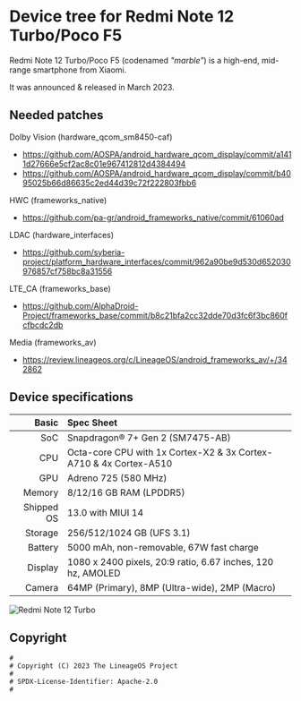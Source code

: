 # Device tree for Redmi Note 12 Turbo/Poco F5

Redmi Note 12 Turbo/Poco F5 (codenamed _"marble"_) is a high-end, mid-range smartphone from Xiaomi.

It was announced & released in March 2023.

## Needed patches
Dolby Vision (hardware_qcom_sm8450-caf)
- https://github.com/AOSPA/android_hardware_qcom_display/commit/a1411d27666e5cf2ac8c01e967412812d4384494
- https://github.com/AOSPA/android_hardware_qcom_display/commit/b4095025b66d86635c2ed44d39c72f222803fbb6

HWC (frameworks_native)
- https://github.com/pa-gr/android_frameworks_native/commit/61060ad

LDAC (hardware_interfaces)
- https://github.com/syberia-project/platform_hardware_interfaces/commit/962a90be9d530d652030976857cf758bc8a31556

LTE_CA (frameworks_base)
- https://github.com/AlphaDroid-Project/frameworks_base/commit/b8c21bfa2cc32dde70d3fc6f3bc860fcfbcdc2db
  
Media (frameworks_av)
- https://review.lineageos.org/c/LineageOS/android_frameworks_av/+/342862


## Device specifications

|      Basic | Spec Sheet                                                        |
| ---------: | :---------------------------------------------------------------- |
|        SoC | Snapdragon® 7+ Gen 2 (SM7475-AB)                                  |
|        CPU | Octa-core CPU with 1x Cortex-X2 & 3x Cortex-A710 & 4x Cortex-A510 |
|        GPU | Adreno 725 (580 MHz)                                              |
|     Memory | 8/12/16 GB RAM (LPDDR5)                                           |
| Shipped OS | 13.0 with MIUI 14                                                 |
|    Storage | 256/512/1024 GB (UFS 3.1)                                         |
|    Battery | 5000 mAh, non-removable, 67W fast charge                          |
|    Display | 1080 x 2400 pixels, 20:9 ratio, 6.67 inches, 120 hz, AMOLED       |
|     Camera | 64MP (Primary), 8MP (Ultra-wide), 2MP (Macro)                     |

![Redmi Note 12 Turbo](https://cdn.cnbj0.fds.api.mi-img.com/b2c-shopapi-pms/pms_1679982565.12241762.png)

## Copyright

```
#
# Copyright (C) 2023 The LineageOS Project
#
# SPDX-License-Identifier: Apache-2.0
#
